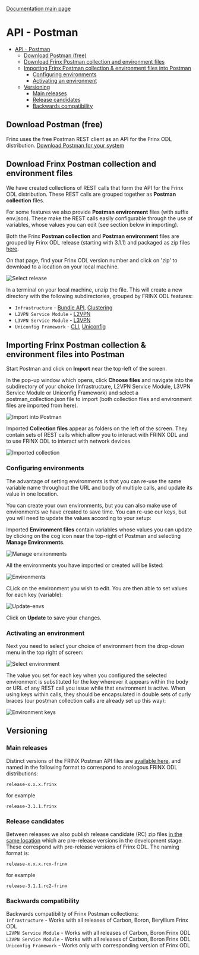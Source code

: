 [Documentation main page](https://frinxio.github.io/Frinx-docs/)  
# API - Postman
<!-- TOC -->

- [API - Postman](#api---postman)
    - [Download Postman (free)](#download-postman-free)
    - [Download Frinx Postman collection and environment files](#download-frinx-postman-collection-and-environment-files)
    - [Importing Frinx Postman collection & environment files into Postman](#importing-frinx-postman-collection--environment-files-into-postman)
        - [Configuring environments](#configuring-environments)
        - [Activating an environment](#activating-an-environment)
    - [Versioning](#versioning)
        - [Main releases](#main-releases)
        - [Release candidates](#release-candidates)
        - [Backwards compatibility](#backwards-compatibility)

<!-- /TOC -->
## Download Postman (free)
Frinx uses the free Postman REST client as an API for the Frinx ODL distribution. [Download Postman for your system](https://www.getpostman.com/postman)

## Download Frinx Postman collection and environment files
We have created collections of REST calls that form the API for the Frinx ODL distribution.
These REST calls are grouped together as **Postman collection** files. 

For some features we also provide **Postman environment** files (with suffix env.json). These make the REST calls easily configurable through the use of variables, whose values you can edit (see section below in importing).

Both the Frinx **Postman collection** and **Postman environment** files are grouped by Frinx ODL release (starting with 3.1.1) and packaged as zip files [here](https://github.com/FRINXio/Postman/releases). 

On that page, find your Frinx ODL version number and click on 'zip' to download to a location on your local machine. 

![Select release](zip-files.png "Select release")  

In a terminal on your local machine, unzip the file. This will create a new directory with the 
following subdirectories, grouped by FRINX ODL features: 

* `Infrastructure`          - [Bundle API](FRINX_Features_User_Guide/using-the-frinx-api-bundle.md), [Clustering](Operations_Manual/clustering-overview)
* `L2VPN Service Module`    - [L2VPN](FRINX_Features_User_Guide/l2vpn/l2vpn-service-module.md)
* `L3VPN Service Module`    - [L3VPN](FRINX_Features_User_Guide/l3vpn/l3vpn-service-module.md)
* `Uniconfig Framework`     - [CLI](FRINX_Features_User_Guide/cli/cli-service-module.md), [Uniconfig](FRINX_Features_User_Guide/uniconfig/architecture/architecture.md)  

## Importing Frinx Postman collection & environment files into Postman
Start Postman and click on **Import** near the top-left of the screen.

In the pop-up window which opens, click **Choose files** and navigate into the subdirectory of your choice (Infrastructure, L2VPN Service Module, L3VPN Service Module or Uniconfig Framework) and select a postman_collection.json file to import (both collection files and environment files are imported from here). 

![Import into Postman](import.png "Import into Postman")  

Imported **Collection files** appear as folders on the left of the screen. They contain sets of REST calls which allow you to interact with FRINX ODL and to use FRINX ODL to interact with network devices.

![Imported collection](imported-collection.png "Imported collection")  

### Configuring environments
The advantage of setting environments is that you can re-use the same variable name throughout the URL and body of multiple calls, and update its value in one location.

You can create your own environments, but you can also make use of environments we have created to save time. You can re-use our keys, but you will need to update the values according to your setup:

Imported **Environment files** contain variables whose values you can update by clicking on the cog icon near the top-right of Postman and selecting **Manage Environments**.  

![Manage environments](manage-envs.png "Manage environments")  

All the environments you have imported or created will be listed:  

![Environments](environments.png "Environments")  

CLick on the environment you wish to edit. You are then able to set values for each key (variable):

![Update-envs](update-envs.png "Update-envs")  

Click on **Update** to save your changes.

### Activating an environment
Next you need to select your choice of environment from the drop-down menu in the top right of screen:

 ![Select environment](select-env.png "Select environment")  

The value you set for each key when you configured the selected environment is substituted for the key wherever it appears within the body or URL of any REST call you issue while that environment is active. When using keys within calls, they should be encapsulated in double sets of curly braces (our postman collection calls are already set up this way):

 ![Environment keys](env-keys.png "Environment keys")  

## Versioning
### Main releases
Distinct versions of the FRINX Postman API files are [available here](https://github.com/FRINXio/Postman/releases), and named in the following format to correspond to analogous FRINX ODL distributions:  

    release-x.x.x.frinx  

for example 

    release-3.1.1.frinx

### Release candidates
Between releases we also publish release candidate (RC) zip files [in the same location](https://github.com/FRINXio/Postman/releases) which are pre-release versions in the development stage. These correspond with pre-release versions of Frinx ODL. The naming format is:  

    release-x.x.x.rcx-frinx

for example

    release-3.1.1.rc2-frinx

### Backwards compatibility
Backwards compatibility of Frinx Postman collections:   
`Infrastructure`        - Works with all releases of Carbon, Boron, Beryllium Frinx ODL  
`L2VPN Service Module`  - Works with all releases of Carbon, Boron Frinx ODL  
`L3VPN Service Module`  - Works with all releases of Carbon, Boron Frinx ODL  
`Uniconfig Framework`   - Works only with corresponding version of Frinx ODL  
